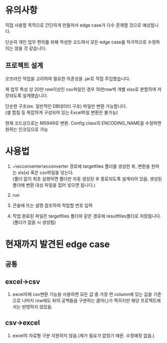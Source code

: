 # 유의사항

직접 사용할 목적으로 간단하게 만들어서 edge case가 다수 존재할 것으로 예상됩니다.

단순히 개인 업무 편의를 위해 작성한 코드여서 모든 edge case를 적극적으로 수정하지는 않을 것 같습니다.

## 프로젝트 설계
오프라인 작업을 고려하여 필요한 의존성을 .jar로 직접 주입했습니다.

제 업무 특성 상 20만 row이상인 csv파일인 경우 10만row씩 개별 xlsx로 분할하여 저장되도록 설계했습니다.

단순한 구조(ex. 일반적인 DB데이터 구조) 파일만 변환 가능합니다.  
(셀 합침 등 복잡하게 구성되어 있는 Excel파일 변환은 불가능)

현재 코드상으로는 MS949로 변환. Config class의 ENCODING_NAME을 수정하면 원하는 인코딩으로 가능

# 사용법

1. ~\ecconverter\ecconverter 경로에 targetfiles 폴더를 생성한 후, 변환을 원하는 xls(x) 혹은 csv파일을 넣는다.  
  (폴더 없이 최초 실행하면 폴더만 자동 생성된 후 종료되도록 설계되어 있음. 생성된 폴더에 변환 대상 파일을 집어 넣으면 됩니다.)


2. run


3. 콘솔에 뜨는 설명 참조하여 작업할 번호 입력


4. 작업 완료된 파일은 targetfiles 폴더와 같은 경로에 resultfiles폴더로 저장됩니다.(폴더가 없을 시 생성됨)



# 현재까지 발견된 edge case
## 공통

  
## excel->csv

1. excel자체 csv변환 기능을 사용하면 모든 값 중 가장 먼 column에 있는 값을 기준으로 나머지 row에도 뒤의 공백들을 구분하는 콤마(,)가 찍히지만 해당 프로젝트에서는 반영하지 않았음.


## csv->excel
1. excel의 자료형 구분 지원하지 않음.(제가 필요가 없었기 때문. 수정예정 없음.)

